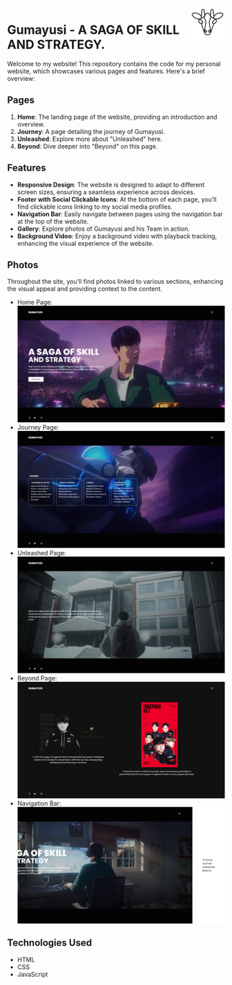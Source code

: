 <img align="right" width="80" src="./assets/favicon/android-chrome-512x512.png">

# Gumayusi - A SAGA OF SKILL AND STRATEGY.

Welcome to my website! This repository contains the code for my personal website, which showcases various pages and features. Here's a brief overview:

## Pages

1. **Home**: The landing page of the website, providing an introduction and overview.
2. **Journey**: A page detailing the journey of Gumayusi.
3. **Unleashed**: Explore more about "Unleashed" here.
4. **Beyond**: Dive deeper into "Beyond" on this page.

## Features

- **Responsive Design**: The website is designed to adapt to different screen sizes, ensuring a seamless experience across devices.
- **Footer with Social Clickable Icons**: At the bottom of each page, you'll find clickable icons linking to my social media profiles.
- **Navigation Bar**: Easily navigate between pages using the navigation bar at the top of the website.
- **Gallery**: Explore photos of Gumayusi and his Team in action.
- **Background Video**: Enjoy a background video with playback tracking, enhancing the visual experience of the website.

## Photos

Throughout the site, you'll find photos linked to various sections, enhancing the visual appeal and providing context to the content.

- Home Page: ![Home Photo](/media/1.png)
- Journey Page: ![Journey Photo](/media/2.png)
- Unleashed Page: ![Unleashed Photo](/media/3.png)
- Beyond Page: ![Beyond Photo](/media/4.png)
- Navigation Bar: ![Nav Bar Photo](/media/0.png)

## Technologies Used

- HTML
- CSS
- JavaScript
